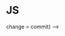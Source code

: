 # JS
<!--This is my first git-->
<!--commit => change of compound (add --> change = commit) -->
<!--folder => repository or repo -->
